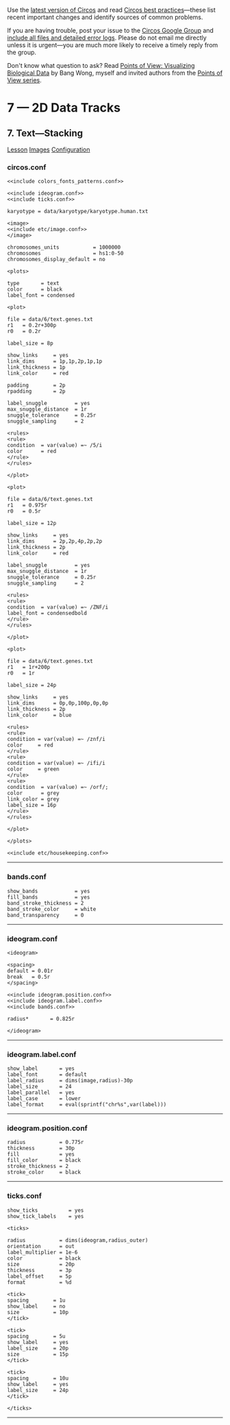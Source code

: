 Use the [latest version of Circos](/software/download/circos/) and read
[Circos best
practices](/documentation/tutorials/reference/best_practices/)—these list
recent important changes and identify sources of common problems.

If you are having trouble, post your issue to the [Circos Google
Group](https://groups.google.com/group/circos-data-visualization) and [include
all files and detailed error logs](/support/support/). Please do not email me
directly unless it is urgent—you are much more likely to receive a timely
reply from the group.

Don't know what question to ask? Read [Points of View: Visualizing Biological
Data](https://www.nature.com/nmeth/journal/v9/n12/full/nmeth.2258.html) by
Bang Wong, myself and invited authors from the [Points of View
series](https://mk.bcgsc.ca/pointsofview).

# 7 — 2D Data Tracks

## 7\. Text—Stacking

[Lesson](/documentation/tutorials/2d_tracks/text_2/lesson)
[Images](/documentation/tutorials/2d_tracks/text_2/images)
[Configuration](/documentation/tutorials/2d_tracks/text_2/configuration)

### circos.conf

    
    
    <<include colors_fonts_patterns.conf>>
    
    <<include ideogram.conf>>
    <<include ticks.conf>>
    
    karyotype = data/karyotype/karyotype.human.txt
    
    <image>
    <<include etc/image.conf>>
    </image>
    
    chromosomes_units           = 1000000
    chromosomes                 = hs1:0-50
    chromosomes_display_default = no
    
    <plots>
    
    type       = text
    color      = black
    label_font = condensed
    
    <plot>
    
    file = data/6/text.genes.txt
    r1   = 0.2r+300p
    r0   = 0.2r
    
    label_size = 8p
    
    show_links     = yes
    link_dims      = 1p,1p,2p,1p,1p
    link_thickness = 1p
    link_color     = red
    
    padding        = 2p
    rpadding       = 2p
    
    label_snuggle         = yes
    max_snuggle_distance  = 1r
    snuggle_tolerance     = 0.25r
    snuggle_sampling      = 2
    
    <rules>
    <rule>
    condition  = var(value) =~ /5/i
    color      = red
    </rule>
    </rules>
    
    </plot>
    
    <plot>
    
    file = data/6/text.genes.txt
    r1   = 0.975r
    r0   = 0.5r
    
    label_size = 12p
    
    show_links     = yes
    link_dims      = 2p,2p,4p,2p,2p
    link_thickness = 2p
    link_color     = red
    
    label_snuggle         = yes
    max_snuggle_distance  = 1r
    snuggle_tolerance     = 0.25r
    snuggle_sampling      = 2
    
    <rules>
    <rule>
    condition  = var(value) =~ /ZNF/i
    label_font = condensedbold
    </rule>
    </rules>
    
    </plot>
    
    <plot>
    
    file = data/6/text.genes.txt
    r1   = 1r+200p
    r0   = 1r
    
    label_size = 24p
    
    show_links     = yes
    link_dims      = 0p,0p,100p,0p,0p
    link_thickness = 2p
    link_color     = blue
    
    <rules>
    <rule>
    condition = var(value) =~ /znf/i
    color     = red
    </rule>
    <rule>
    condition = var(value) =~ /ifi/i
    color     = green
    </rule>
    <rule>
    condition  = var(value) =~ /orf/;
    color      = grey
    link_color = grey
    label_size = 16p
    </rule>
    </rules>
    
    </plot>
    
    </plots>
    
    <<include etc/housekeeping.conf>>
    

  

* * *

### bands.conf

    
    
    show_bands            = yes
    fill_bands            = yes
    band_stroke_thickness = 2
    band_stroke_color     = white
    band_transparency     = 0
    

  

* * *

### ideogram.conf

    
    
    <ideogram>
    
    <spacing>
    default = 0.01r
    break   = 0.5r
    </spacing>
    
    <<include ideogram.position.conf>>
    <<include ideogram.label.conf>>
    <<include bands.conf>>
    
    radius*       = 0.825r
    
    </ideogram>
    
    

  

* * *

### ideogram.label.conf

    
    
    show_label       = yes
    label_font       = default
    label_radius     = dims(image,radius)-30p
    label_size       = 24
    label_parallel   = yes
    label_case       = lower
    label_format     = eval(sprintf("chr%s",var(label)))
    
    

  

* * *

### ideogram.position.conf

    
    
    radius           = 0.775r
    thickness        = 30p
    fill             = yes
    fill_color       = black
    stroke_thickness = 2
    stroke_color     = black
    

  

* * *

### ticks.conf

    
    
    show_ticks          = yes
    show_tick_labels    = yes
    
    <ticks>
    
    radius           = dims(ideogram,radius_outer)
    orientation      = out
    label_multiplier = 1e-6
    color            = black
    size             = 20p
    thickness        = 3p
    label_offset     = 5p
    format           = %d
    
    <tick>
    spacing        = 1u
    show_label     = no
    size           = 10p
    </tick>
    
    <tick>
    spacing        = 5u
    show_label     = yes
    label_size     = 20p
    size           = 15p
    </tick>
    
    <tick>
    spacing        = 10u
    show_label     = yes
    label_size     = 24p
    </tick>
    
    </ticks>
    

  

* * *

